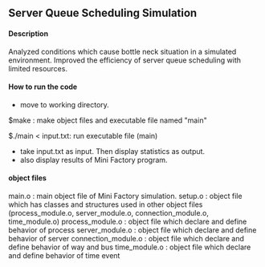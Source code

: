 ## Server Queue Scheduling Simulation

#### Description
Analyzed conditions which cause bottle neck situation in a simulated environment. 
Improved the efficiency of server queue scheduling with limited resources.


#### How to run the code
 - move to working directory.

$make : make object files and executable file named "main"

$./main < input.txt: run executable file (main)
 - take input.txt as input. Then display statistics as output.
 - also display results of Mini Factory program.


#### object files
main.o : main object file of Mini Factory simulation.
setup.o : object file which has classes and structures used in other object files (process_module.o, server_module.o, connection_module.o, time_module.o)
process_module.o : object file which declare and define behavior of process
server_module.o : object file which declare and define behavior of server
connection_module.o : object file which declare and define behavior of way and bus
time_module.o : object file which declare and define behavior of time event
